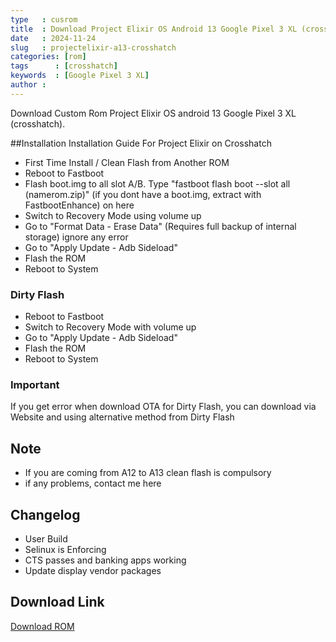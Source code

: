 ```yaml
---
type   : cusrom
title  : Download Project Elixir OS Android 13 Google Pixel 3 XL (crosshatch)
date   : 2024-11-24
slug   : projectelixir-a13-crosshatch
categories: [rom]
tags      : [crosshatch]
keywords  : [Google Pixel 3 XL]
author :
---
```


Download Custom Rom Project Elixir OS android 13 Google Pixel 3 XL (crosshatch).

##Installation
Installation Guide For Project Elixir on Crosshatch

- First Time Install / Clean Flash from Another ROM
- Reboot to Fastboot
- Flash boot.img to all slot A/B. Type "fastboot flash boot --slot all (namerom.zip)" (if you dont have a boot.img, extract with FastbootEnhance) on here
- Switch to Recovery Mode using volume up
- Go to "Format Data - Erase Data" (Requires full backup of internal storage) ignore any error
- Go to "Apply Update - Adb Sideload"
- Flash the ROM
- Reboot to System
### Dirty Flash
- Reboot to Fastboot
- Switch to Recovery Mode with volume up
- Go to "Apply Update - Adb Sideload"
- Flash the ROM
- Reboot to System

### Important
If you get error when download OTA for Dirty Flash, you can download via Website and using alternative method from Dirty Flash

## Note
- If you are coming from A12 to A13 clean flash is compulsory
- if any problems, contact me here

## Changelog
- User Build
- Selinux is Enforcing
- CTS passes and banking apps working
- Update display vendor packages

## Download Link
[Download ROM](https://sourceforge.net/projects/project-elixir/files/thirteen/https://get.pixelexperience.org/crosshatch)

